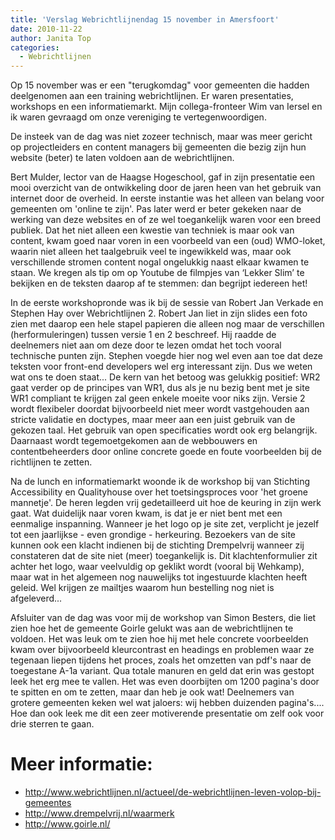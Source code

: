 ```yaml
---
title: 'Verslag Webrichtlijnendag 15 november in Amersfoort'
date: 2010-11-22
author: Janita Top
categories:
  - Webrichtlijnen
---
```


Op 15 november was er een "terugkomdag" voor gemeenten die hadden deelgenomen aan een training webrichtlijnen. Er waren presentaties, workshops en een informatiemarkt. Mijn collega-fronteer Wim van Iersel en ik waren gevraagd om onze vereniging te vertegenwoordigen.

De insteek van de dag was niet zozeer technisch, maar was meer gericht op projectleiders en content managers bij gemeenten die bezig zijn hun website (beter) te laten voldoen aan de webrichtlijnen.

Bert Mulder, lector van de Haagse Hogeschool, gaf in zijn presentatie een mooi overzicht van de ontwikkeling door de jaren heen van het gebruik van internet door de overheid. In eerste instantie was het alleen van belang voor gemeenten om 'online te zijn'. Pas later werd er beter gekeken naar de werking van deze websites en of ze wel toegankelijk waren voor een breed publiek.
Dat het niet alleen een kwestie van techniek is maar ook van content, kwam goed naar voren in een voorbeeld van een (oud) WMO-loket, waarin niet alleen het taalgebruik veel te ingewikkeld was, maar ook verschillende stromen content nogal ongelukkig naast elkaar kwamen te staan. We kregen als tip om op Youtube de filmpjes van ‘Lekker Slim’ te bekijken en de teksten daarop af te stemmen: dan begrijpt iedereen het!

In de eerste workshopronde was ik bij de sessie van Robert Jan Verkade en Stephen Hay over Webrichtlijnen 2. Robert Jan liet in zijn slides een foto zien met daarop een hele stapel papieren die alleen nog maar de verschillen (herformuleringen) tussen versie 1 en 2 beschreef. Hij raadde de deelnemers niet aan om deze door te lezen omdat het toch vooral technische punten zijn. Stephen voegde hier nog wel even aan toe dat deze teksten voor front-end developers wel erg interessant zijn. Dus we weten wat ons te doen staat...
De kern van het betoog was gelukkig positief: WR2 gaat verder op de principes van WR1, dus als je nu bezig bent met je site WR1 compliant te krijgen zal geen enkele moeite voor niks zijn. Versie 2 wordt flexibeler doordat bijvoorbeeld niet meer wordt vastgehouden aan stricte validatie en doctypes, maar meer aan een juist gebruik van de gekozen taal. Het gebruik van open specificaties wordt ook erg belangrijk. Daarnaast wordt tegemoetgekomen aan de webbouwers en contentbeheerders door online concrete goede en foute voorbeelden bij de richtlijnen te zetten.

Na de lunch en informatiemarkt woonde ik de workshop bij van Stichting Accessibility en Qualityhouse over het toetsingsproces voor 'het groene mannetje'. De heren legden vrij gedetailleerd uit hoe de keuring in zijn werk gaat. Wat duidelijk naar voren kwam, is dat je er niet bent met een eenmalige inspanning. Wanneer je het logo op je site zet, verplicht je jezelf tot een jaarlijkse - even grondige - herkeuring. Bezoekers van de site kunnen ook een klacht indienen bij de stichting Drempelvrij wanneer zij constateren dat de site niet (meer) toegankelijk is. Dit klachtenformulier zit achter het logo, waar veelvuldig op geklikt wordt (vooral bij Wehkamp), maar wat in het algemeen nog nauwelijks tot ingestuurde klachten heeft geleid. Wel krijgen ze mailtjes waarom hun bestelling nog niet is afgeleverd...

Afsluiter van de dag was voor mij de workshop van Simon Besters, die liet zien hoe het de gemeente Goirle gelukt was aan de webrichtlijnen te voldoen. Het was leuk om te zien hoe hij met hele concrete voorbeelden kwam over bijvoorbeeld kleurcontrast en headings en problemen waar ze tegenaan liepen tijdens het proces, zoals het omzetten van pdf's naar de toegestane A-1a variant. Qua totale manuren en geld dat erin was gestopt leek het erg mee te vallen. Het was even doorbijten om 1200 pagina's door te spitten en om te zetten, maar dan heb je ook wat! Deelnemers van grotere gemeenten keken wel wat jaloers: wij hebben duizenden pagina's....
Hoe dan ook leek me dit een zeer motiverende presentatie om zelf ook voor drie sterren te gaan.

# Meer informatie:

- <http://www.webrichtlijnen.nl/actueel/de-webrichtlijnen-leven-volop-bij-gemeentes>
- <http://www.drempelvrij.nl/waarmerk>
- <http://www.goirle.nl/>
